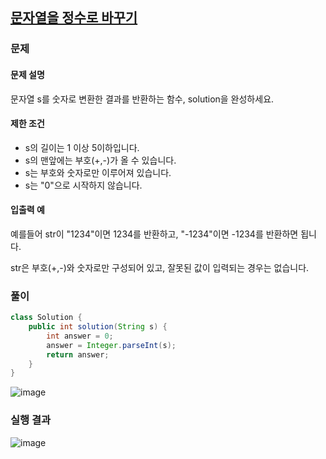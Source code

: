 ## **[문자열을 정수로 바꾸기](https://school.programmers.co.kr/learn/courses/30/lessons/12925)**

### **문제**

#### **문제 설명**

문자열 s를 숫자로 변환한 결과를 반환하는 함수, solution을 완성하세요.

#### **제한 조건**

-   s의 길이는 1 이상 5이하입니다.
-   s의 맨앞에는 부호(+,-)가 올 수 있습니다.
-   s는 부호와 숫자로만 이루어져 있습니다.
-   s는 "0"으로 시작하지 않습니다.

#### **입출력 예**

예를들어 str이 "1234"이면 1234를 반환하고, "-1234"이면 -1234를 반환하면 됩니다.

str은 부호(+,-)와 숫자로만 구성되어 있고, 잘못된 값이 입력되는 경우는 없습니다.

### **풀이**

```java
class Solution {
    public int solution(String s) {
        int answer = 0;
        answer = Integer.parseInt(s);
        return answer;
    }
}
```

![image](https://img1.daumcdn.net/thumb/R1280x0/?scode=mtistory2&fname=https%3A%2F%2Fblog.kakaocdn.net%2Fdn%2Fdoa6cF%2FbtrXmoKZ8WT%2FqRZiWVljLrihxHSNU2jfk0%2Fimg.png)

### **실행 결과**

![image](https://img1.daumcdn.net/thumb/R1280x0/?scode=mtistory2&fname=https%3A%2F%2Fblog.kakaocdn.net%2Fdn%2FbZPZHH%2FbtrXmII1sSV%2FZbUjZjnsnDdSUTffkoPpJk%2Fimg.png)